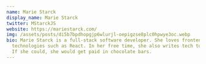 ```yaml
---
name: Marie Starck
display_name: Marie Starck
twitter: MStarckJS
website: https://mariestarck.com/
img: /assets/posts/di5b7bpdhopgjp6wlurjl-oepigzse8plc0hpwye3oc.webp
bio: Marie Starck is a full-stack software developer. She loves frontend
  technologies such as React. In her free time, she also writes tech tutorials.
  If she could, she would get paid in chocolate bars.
---
```

